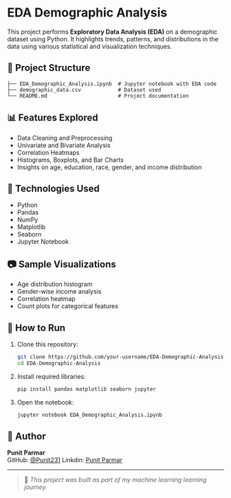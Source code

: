 # EDA Demographic Analysis

This project performs **Exploratory Data Analysis (EDA)** on a demographic dataset using Python. It highlights trends, patterns, and distributions in the data using various statistical and visualization techniques.

## 📁 Project Structure

```
├── EDA_Demographic_Analysis.ipynb  # Jupyter notebook with EDA code
├── demographic_data.csv            # Dataset used
└── README.md                       # Project documentation
```

## 📊 Features Explored

- Data Cleaning and Preprocessing
- Univariate and Bivariate Analysis
- Correlation Heatmaps
- Histograms, Boxplots, and Bar Charts
- Insights on age, education, race, gender, and income distribution

## 🧰 Technologies Used

- Python
- Pandas
- NumPy
- Matplotlib
- Seaborn
- Jupyter Notebook

## 📷 Sample Visualizations

- Age distribution histogram
- Gender-wise income analysis
- Correlation heatmap
- Count plots for categorical features

## 🚀 How to Run

1. Clone this repository:
   ```bash
   git clone https://github.com/your-username/EDA-Demographic-Analysis.git
   cd EDA-Demographic-Analysis
   ```

2. Install required libraries:
   ```bash
   pip install pandas matplotlib seaborn jupyter
   ```

3. Open the notebook:
   ```bash
   jupyter notebook EDA_Demographic_Analysis.ipynb
   ```

## 📝 Author

**Punit Parmar**  
GitHub: [@Punit231](https://github.com/Punit231)
Linkdin: [Punit Parmar](https://www.linkedin.com/in/punitparmar231/)

---

> 📌 _This project was built as part of my machine learning learning journey._
